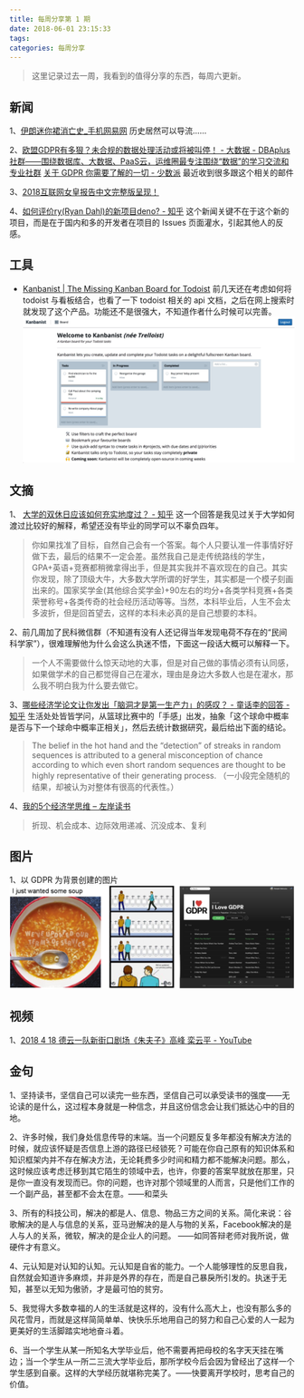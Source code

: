 ```yaml
---
title: 每周分享第 1 期
date: 2018-06-01 23:15:33
tags:
categories: 每周分享
---
```


> 这里记录过去一周，我看到的值得分享的东西，每周六更新。

## 新闻
1、[伊朗迷你裙消亡史_手机网易网](https://3g.163.com/exclusive/article/DIG3PRP1000199ET.html)
历史居然可以导流……

2、[欧盟GDPR有多狠？未合规的数据处理活动或将被叫停！ - 大数据 - DBAplus社群——围绕数据库、大数据、PaaS云，运维圈最专注围绕“数据”的学习交流和专业社群](http://dbaplus.cn/news-73-1510-1.html) [关于 GDPR 你需要了解的一切 - 少数派](https://sspai.com/post/44706)
最近收到很多跟这个相关的邮件

3、[2018互联网女皇报告中文完整版呈现！](http://slide.tech.sina.com.cn/internet/slide_5_18966_116884.html#p=1)

4、[如何评价ry(Ryan Dahl)的新项目deno? - 知乎](https://www.zhihu.com/question/279208326)
这个新闻关键不在于这个新的项目，而是在于国内和多的开发者在项目的 Issues 页面灌水，引起其他人的反感。

## 工具
- [Kanbanist | The Missing Kanban Board for Todoist](https://kanban.ist/)
前几天还在考虑如何将 todoist 与看板结合，也看了一下 todoist 相关的 api 文档，之后在网上搜索时就发现了这个产品。功能还不是很强大，不知道作者什么时候可以完善。
![](/file/15274182963792.jpg)


## 文摘

1、 [大学的双休日应该如何充实地度过？ - 知乎](https://www.zhihu.com/question/269039116/answer/345980050)
这一个回答是我见过关于大学如何渡过比较好的解释，希望还没有毕业的同学可以不辜负四年。

> 你如果找准了目标，自然自己会有一个答案。每个人只要认准一件事情好好做下去，最后的结果不一定会差。虽然我自己是走传统路线的学生，GPA+英语+竞赛都稍微拿得出手，但是其实我并不喜欢现在的自己。其实你发现，除了顶级大牛，大多数大学所谓的好学生，其实都是一个模子刻画出来的。国家奖学金(其他综合奖学金)+90左右的均分+各类学科竞赛+各类荣誉称号+各类传奇的社会经历活动等等。当然，本科毕业后，人生不会太多波折，但是回首望去，这样的本科未必真的是自己想要的本科。

2、前几周加了民科微信群（不知道有没有人还记得当年发现电荷不存在的“民间科学家”），很难理解他为什么会这么执迷不悟，下面这一段话大概可以解释一下。
 
> 一个人不需要做什么惊天动地的大事，但是对自己做的事情必须有认同感，如果做学术的自己都觉得自己在灌水，理由是身边大多数人也是在灌水，那么我不明白我为什么要去做它。
    
3、[哪些经济学论文让你发出「脑洞才是第一生产力」的感叹？ - 童话李的回答 - 知乎](https://www.zhihu.com/question/276647705/answer/388456459)
生活处处皆皆学问，从篮球比赛中的「手感」出发，抽象「这个球命中概率是否与下一个球命中概率正相关」，然后去统计数据研究，最后给出下面的结论。

> The belief in the hot hand and the “detection” of streaks in random sequences is attributed to a general misconception of chance according to which even short random sequences are thought to be highly representative of their generating process. （一小段完全随机的结果，却被认为对整体有很高的代表性。）

4、[我的5个经济学思维 – 左岸读书](http://www.zreading.cn/archives/6412.html)

> 折现、机会成本、边际效用递减、沉没成本、复利

## 图片
1、以 GDPR 为背景创建的图片
![以 GDPR 为背景创建的图片](/file/15276714913984.png)

## 视频

1、[2018 4 18 德云一队新街口剧场《朱夫子》高峰 栾云平 - YouTube](https://www.youtube.com/watch?v=G2nAwFAkEzI)

## 金句

1、坚持读书，坚信自己可以读完一些东西，坚信自己可以承受读书的强度——无论读的是什么，这过程本身就是一种信念，并且这份信念会让我们抵达心中的目的地。 

2、许多时候，我们身处信息传导的末端。当一个问题反复多年都没有解决方法的时候，就应该怀疑是否信息上游的路径已经锁死？可能在你自己原有的知识体系和知识框架内并不存在解决方法，无论耗费多少时间和精力都不能解决问题。那么，这时候应该考虑迁移到其它陌生的领域中去，也许，你要的答案早就放在那里，只是你一直没有发现而已。你的问题，也许对那个领域里的人而言，只是他们工作的一个副产品，甚至都不会太在意。——和菜头 

3、所有的科技公司，解决的都是人、信息、物品三方之间的关系。简化来说：谷歌解决的是人与信息的关系，亚马逊解决的是人与物的关系，Facebook解决的是人与人的关系，微软，解决的是企业人的问题。 ——如同答辩老师对我所说，做硬件才有意义。

4、元认知是对认知的认知。元认知是自省的能力。一个人能够理性的反思自我，自然就会知道许多麻烦，并非是外界的存在，而是自己暴戾所引发的。执迷于无知，甚至以无知为傲骄，才是最可怕的贫穷。 

5、我觉得大多数幸福的人的生活就是这样的，没有什么高大上，也没有那么多的风花雪月，而就是这样简简单单、快快乐乐地用自己的努力和自己心爱的人一起为更美好的生活脚踏实地地奋斗着。 

6、当一个学生从某一所知名大学毕业后，他不需要再把母校的名字天天挂在嘴边；当一个学生从一所二三流大学毕业后，那所学校今后会因为曾经出了这样一个学生感到自豪。这样的大学经历就堪称完美了。——快要离开学校时，思考自己的价值。


